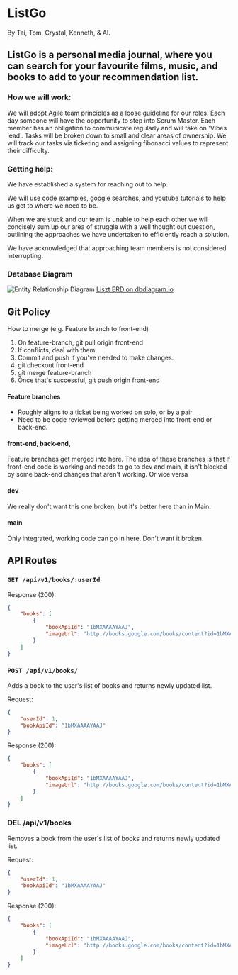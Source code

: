 # ListGo
By Tai, Tom, Crystal, Kenneth, & Al.

## ListGo is a personal media journal, where you can search for your favourite films, music, and books to add to your recommendation list.

### How we will work:
We will adopt Agile team principles as a loose guideline for our roles. Each day someone will have the opportunity to step into Scrum Master. Each member has an obligation to communicate regularly and will take on 'Vibes lead'. Tasks will be broken down to small and clear areas of ownership. We will track our tasks via ticketing and assigning fibonacci values to represent their difficulty.

### Getting help:
We have established a system for reaching out to help.

We will use code examples, google searches, and youtube tutorials to help us get to where we need to be.

When we are stuck and our team is unable to help each other we will concisely sum up our area of struggle with a well thought out question, outlining the approaches we have undertaken to efficiently reach a solution. 

We have acknowledged that approaching team members is not considered interrupting. 

### Database Diagram
![Entity Relationship Diagram](docs/erd.png)
[Liszt ERD on dbdiagram.io](https://dbdiagram.io/d/5fce9fbb9a6c525a03ba2a27)

## Git Policy
How to merge (e.g. Feature branch to front-end)
1. On feature-branch, git pull origin front-end
2. If conflicts, deal with them.
3. Commit and push if you've needed to make changes.
4. git checkout front-end
5. git merge feature-branch
6. Once that's successful, git push origin front-end

#### Feature branches
- Roughly aligns to a ticket being worked on solo, or by a pair
- Need to be code reviewed before getting merged into front-end or back-end.

#### front-end, back-end, 
Feature branches get merged into here. The idea of these branches is that if front-end code is working and needs to go to dev and main, it isn't blocked by some back-end changes that aren't working. Or vice versa

#### dev
We really don't want this one broken, but it's better here than in Main.

#### main
Only integrated, working code can go in here. Don't want it broken.

## API Routes

### `GET /api/v1/books/:userId`

Response (200):

```json
{
	"books": [
		{
			"bookApiId": "1bMXAAAAYAAJ",
			"imageUrl": "http://books.google.com/books/content?id=1bMXAAAAYAAJ..."
		}
	]
}
```
### `POST /api/v1/books/`

Adds a book to the user's list of books and returns newly updated list.

Request:


```json
{
	"userId": 1,
	"bookApiId": "1bMXAAAAYAAJ"  
}
```
Response (200):

```json
{
	"books": [
		{
			"bookApiId": "1bMXAAAAYAAJ",
			"imageUrl": "http://books.google.com/books/content?id=1bMXAAAAYAAJ..."
		}
	]
}
```
### DEL /api/v1/books

Removes a book from the user's list of books and returns newly updated list.

Request:

```json
{
	"userId": 1,
	"bookApiId": "1bMXAAAAYAAJ"  
}
```

Response (200):

```json
{
	"books": [
		{
			"bookApiId": "1bMXAAAAYAAJ",
			"imageUrl": "http://books.google.com/books/content?id=1bMXAAAAYAAJ..."
		}
	]
}
```
